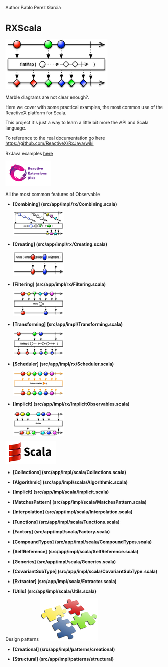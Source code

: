 Author Pablo Perez Garcia 

# RXScala

![My image](src/main/resources/img/flatMap.png)

Marble diagrams are not clear enough?.

Here we cover with some practical examples, the most common use of the ReactiveX platform for Scala.

This project it´s just a way to learn a little bit more the API and Scala language.

To reference to the real documentation go here https://github.com/ReactiveX/RxJava/wiki

RxJava examples [here](https://github.com/politrons/reactive)

 ![My image](src/main/resources/img/rsz_reactive-extensions.png)
 
All the most common features of Observable

* **[Combining] (src/app/impl/rx/Combining.scala)**

    ![My image](src/main/resources/img/rsz_1zipo.png)

* **[Creating] (src/app/impl/rx/Creating.scala)**

    ![My image](src/main/resources/img/rsz_1createc.png)

    
* **[Filtering] (src/app/impl/rx/Filtering.scala)**

    ![My image](src/main/resources/img/rsz_1filter.png)


* **[Transforming] (src/app/impl/Transforming.scala)**

    ![My image](src/main/resources/img/rsz_flatmap.png)
    
* **[Scheduler] (src/app/impl/rx/Scheduler.scala)**

    ![My image](src/main/resources/img/rsz_2subscribeonc.png)
    
* **[Implicit] (src/app/impl/rx/ImplicitObservables.scala)**
        
    ![My image](src/main/resources/img/rsz_1buffer.png)

![My image](src/main/resources/img/rsz_scala.gif)


* **[Collections] (src/app/impl/scala/Collections.scala)**

* **[Algorithmic] (src/app/impl/scala/Algorithmic.scala)**

* **[Implicit] (src/app/impl/scala/Implicit.scala)**

* **[MatchesPattern] (src/app/impl/scala/MatchesPattern.scala)**

* **[Interpolation] (src/app/impl/scala/Interpolation.scala)**

* **[Functions] (src/app/impl/scala/Functions.scala)**

* **[Factory] (src/app/impl/scala/Factory.scala)**

* **[CompoundTypes] (src/app/impl/scala/CompoundTypes.scala)**

* **[SelfReference] (src/app/impl/scala/SelfReference.scala)**

* **[Generics] (src/app/impl/scala/Generics.scala)**

* **[CovariantSubType] (src/app/impl/scala/CovariantSubType.scala)**

* **[Extractor] (src/app/impl/scala/Extractor.scala)**

* **[Utils] (src/app/impl/scala/Utils.scala)**


Design patterns ![My image](src/main/resources/img/design.png)


* **[Creational] (src/app/impl/patterns/creational)**

* **[Structural] (src/app/impl/patterns/structural)**